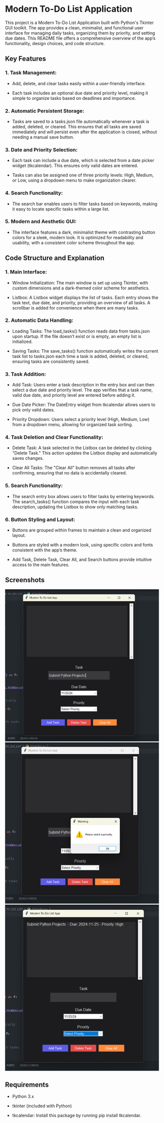 # Modern To-Do List Application
This project is a Modern To-Do List Application built with Python's Tkinter GUI toolkit. The app provides a clean, minimalist, and functional user interface for managing daily tasks, organizing them by priority, and setting due dates. This README file offers a comprehensive overview of the app’s functionality, design choices, and code structure.

## Key Features

### 1. Task Management:
- Add, delete, and clear tasks easily within a user-friendly interface.

- Each task includes an optional due date and priority level, making it simple to organize tasks based on deadlines and importance.

### 2. Automatic Persistent Storage:
- Tasks are saved to a tasks.json file automatically whenever a task is added, deleted, or cleared. This ensures that all tasks are saved immediately and will persist even after the application is closed, without needing a manual save button.

### 3. Date and Priority Selection:
- Each task can include a due date, which is selected from a date picker widget (tkcalendar). This ensures only valid dates are entered.

- Tasks can also be assigned one of three priority levels: High, Medium, or Low, using a dropdown menu to make organization clearer.

### 4. Search Functionality:
- The search bar enables users to filter tasks based on keywords, making it easy to locate specific tasks within a large list.

### 5. Modern and Aesthetic GUI:
- The interface features a dark, minimalist theme with contrasting button colors for a sleek, modern look. It is optimized for readability and usability, with a consistent color scheme throughout the app.


## Code Structure and Explanation

### 1. Main Interface:
- Window Initialization: The main window is set up using Tkinter, with custom dimensions and a dark-themed color scheme for aesthetics.

- Listbox: A Listbox widget displays the list of tasks. Each entry shows the task text, due date, and priority, providing an overview of all tasks. A scrollbar is added for convenience when there are many tasks.

### 2. Automatic Data Handling:
- Loading Tasks: The load_tasks() function reads data from tasks.json upon startup. If the file doesn’t exist or is empty, an empty list is initialized.

- Saving Tasks: The save_tasks() function automatically writes the current task list to tasks.json each time a task is added, deleted, or cleared, ensuring tasks are consistently saved.

### 3. Task Addition:
- Add Task: Users enter a task description in the entry box and can then select a due date and priority level. The app verifies that a task name, valid due date, and priority level are entered before adding it.

- Due Date Picker: The DateEntry widget from tkcalendar allows users to pick only valid dates.

- Priority Dropdown: Users select a priority level (High, Medium, Low) from a dropdown menu, allowing for organized task sorting.

### 4. Task Deletion and Clear Functionality:
- Delete Task: A task selected in the Listbox can be deleted by clicking "Delete Task." This action updates the Listbox display and automatically saves changes.

- Clear All Tasks: The "Clear All" button removes all tasks after confirming, ensuring that no data is accidentally cleared.

### 5. Search Functionality:
- The search entry box allows users to filter tasks by entering keywords. The search_tasks() function compares the input with each task description, updating the Listbox to show only matching tasks.

### 6. Button Styling and Layout:
- Buttons are grouped within frames to maintain a clean and organized layout.

- Buttons are styled with a modern look, using specific colors and fonts consistent with the app’s theme.

- Add Task, Delete Task, Clear All, and Search buttons provide intuitive access to the main features.


## Screenshots 

![To-do list ](<Screenshot 2024-11-25 122402-1.png>)
![Priority Functionality](<Screenshot 2024-11-25 122416-1.png>)
![Added Task Screenshot](<Screenshot 2024-11-25 122431-1.png>)








## Requirements
- Python 3.x

- tkinter (included with Python)

- tkcalendar: Install this package by running pip install tkcalendar.
